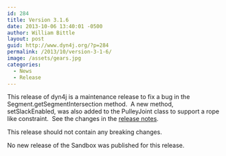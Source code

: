 ```yaml
---
id: 284
title: Version 3.1.6
date: 2013-10-06 13:40:01 -0500
author: William Bittle
layout: post
guid: http://www.dyn4j.org/?p=284
permalink: /2013/10/version-3-1-6/
image: /assets/gears.jpg
categories:
  - News
  - Release
---
```

This release of dyn4j is a maintenance release to fix a bug in the Segment.getSegmentIntersection method.  A new method, setSlackEnabled, was also added to the PulleyJoint class to support a rope like constraint.  See the changes in the <a title="Release Notes" href="https://github.com/dyn4j/dyn4j/blob/master/RELEASE-NOTES.md">release notes</a>.

This release should not contain any breaking changes.

No new release of the Sandbox was published for this release.